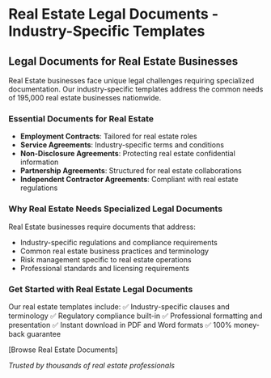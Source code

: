 # Real Estate Legal Documents - Industry-Specific Templates

## Legal Documents for Real Estate Businesses

Real Estate businesses face unique legal challenges requiring specialized documentation. Our industry-specific templates address the common needs of 195,000 real estate businesses nationwide.

### Essential Documents for Real Estate

- **Employment Contracts**: Tailored for real estate roles
- **Service Agreements**: Industry-specific terms and conditions
- **Non-Disclosure Agreements**: Protecting real estate confidential information
- **Partnership Agreements**: Structured for real estate collaborations
- **Independent Contractor Agreements**: Compliant with real estate regulations

### Why Real Estate Needs Specialized Legal Documents

Real Estate businesses require documents that address:

- Industry-specific regulations and compliance requirements
- Common real estate business practices and terminology
- Risk management specific to real estate operations
- Professional standards and licensing requirements

### Get Started with Real Estate Legal Documents

Our real estate templates include:
✅ Industry-specific clauses and terminology
✅ Regulatory compliance built-in
✅ Professional formatting and presentation
✅ Instant download in PDF and Word formats
✅ 100% money-back guarantee

[Browse Real Estate Documents]

_Trusted by thousands of real estate professionals_
